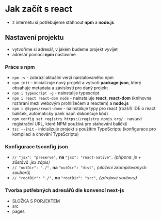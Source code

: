 # Jak začít s react
- z internetu si potřebujeme stáhnout **npm** a **node.js**

## Nastavení projektu
- vytvoříme si adresář, v jakém budeme projekt vyvíjet
- adresář pomocí **npm** nastavíme

### Práce s npm
- `npm -v` - zobrazí aktuální verzi naistalovaného npm
- `npm init` - inicializuje nový projekt a vytvoří **package.json**, který obsahuje metadata a závislosti pro daný projekt
- `npm i typescript -g` - nainstalije typescript
- `npm i react react-dom node` - nainstaluje **react**, **react-dom** (knihovna rozhraní mezi webovým prohlížečem a reactem) a **node.js**
- `npm i @types/react-dome` - nainstaluje typy pro react (rozšíří IDE o react balíček, automaticky pank např. dokončuje kód)
- `npm config set registry https://registry.npmjs.org/` - nastaví registrační URL, které NPM používá pro stahování balíčků
- `tsc --init` - inicializuje projekt s použitím TypeScriptu (konfigurace pro kompilaci a chování TypeScriptu)

### Konfigurace tsconfig.json
 - `// "jsx": "preserve",` **na** `"jsx": "react-native",` *(přípona .js + zůstává .jsx zápis)*
 - `// "outDir": "./",` **na** `"outDir": "dist",` *(uložení zkompilovaných souborů)*
 - `// "rootDir": "./",` **na** `"rootDir": "src",` *(zdrojové soubory)*

### Tvorba potřebných adresářů dle konvencí next-js
- SLOŽKA S PORJEKTEM
 - src
  - pages
